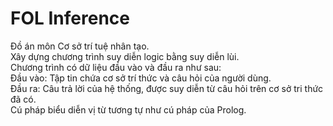 # FOL Inference<br/>
Đồ án môn Cơ sở trí tuệ nhân tạo.<br/>
Xây dựng chương trình suy diễn logic bằng suy diễn lùi.<br/>
Chương trình có dữ liệu đầu vào và đầu ra như sau:<br/>
  Đầu vào: Tập tin chứa cơ sở trí thức và câu hỏi của người dùng.<br/>
  Đầu ra: Câu trả lời của hệ thống, được suy diễn từ câu hỏi trên cơ sở tri thức đã có.<br/>
  Cú pháp biểu diễn vị từ tương tự như cú pháp của Prolog.
